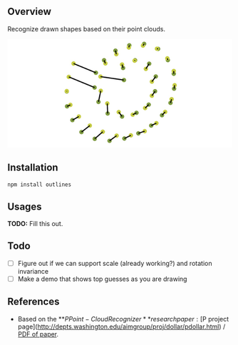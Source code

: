 ## Overview
Recognize drawn shapes based on their point clouds.

![Spiral](images/spiral.png)

## Installation

    npm install outlines

## Usages

**TODO:** Fill this out.

## Todo

  - [ ] Figure out if we can support scale (already working?) and rotation invariance
  - [ ] Make a demo that shows top guesses as you are drawing

## References
  - Based on the **$P Point-Cloud Recognizer** research paper: [$P project page](http://depts.washington.edu/aimgroup/proj/dollar/pdollar.html) / [PDF of paper](http://faculty.washington.edu/wobbrock/pubs/icmi-12.pdf).
